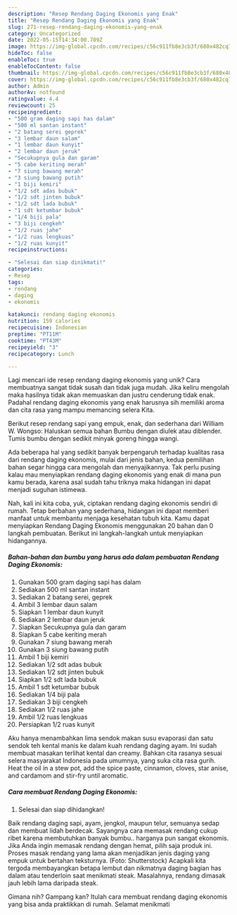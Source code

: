 ```yaml
---
description: "Resep Rendang Daging Ekonomis yang Enak"
title: "Resep Rendang Daging Ekonomis yang Enak"
slug: 271-resep-rendang-daging-ekonomis-yang-enak
category: Uncategorized
date: 2022-05-15T14:34:00.709Z
image: https://img-global.cpcdn.com/recipes/c56c911fb8e3cb3f/680x482cq70/rendang-daging-ekonomis-foto-resep-utama.jpg
hideToc: false
enableToc: true
enableTocContent: false
thumbnail: https://img-global.cpcdn.com/recipes/c56c911fb8e3cb3f/680x482cq70/rendang-daging-ekonomis-foto-resep-utama.jpg
cover: https://img-global.cpcdn.com/recipes/c56c911fb8e3cb3f/680x482cq70/rendang-daging-ekonomis-foto-resep-utama.jpg
author: Admin
authorAv: notfound
ratingvalue: 4.4
reviewcount: 25
recipeingredient:
- "500 gram daging sapi has dalam"
- "500 ml santan instant"
- "2 batang serei geprek"
- "3 lembar daun salam"
- "1 lembar daun kunyit"
- "2 lembar daun jeruk"
- "Secukupnya gula dan garam"
- "5 cabe keriting merah"
- "7 siung bawang merah"
- "3 siung bawang putih"
- "1 biji kemiri"
- "1/2 sdt adas bubuk"
- "1/2 sdt jinten bubuk"
- "1/2 sdt lada bubuk"
- "1 sdt ketumbar bubuk"
- "1/4 biji pala"
- "3 biji cengkeh"
- "1/2 ruas jahe"
- "1/2 ruas lengkuas"
- "1/2 ruas kunyit"
recipeinstructions:

- "Selesai dan siap dinikmati!"
categories:
- Resep
tags:
- rendang
- daging
- ekonomis

katakunci: rendang daging ekonomis 
nutrition: 159 calories
recipecuisine: Indonesian
preptime: "PT11M"
cooktime: "PT43M"
recipeyield: "3"
recipecategory: Lunch

---
```





Lagi mencari ide resep rendang daging ekonomis yang unik? Cara membuatnya sangat tidak susah dan tidak juga mudah. Jika keliru mengolah maka hasilnya tidak akan memuaskan dan justru cenderung tidak enak. Padahal rendang daging ekonomis yang enak harusnya sih memiliki aroma dan cita rasa yang mampu memancing selera Kita.





Berikut resep rendang sapi yang empuk, enak, dan sederhana dari William W. Wongso: Haluskan semua bahan Bumbu dengan diulek atau diblender. Tumis bumbu dengan sedikit minyak goreng hingga wangi.

Ada beberapa hal yang sedikit banyak berpengaruh terhadap kualitas rasa dari rendang daging ekonomis, mulai dari jenis bahan, kedua pemilihan bahan segar hingga cara mengolah dan menyajikannya. Tak perlu pusing kalau mau menyiapkan rendang daging ekonomis yang enak di mana pun kamu berada, karena asal sudah tahu triknya maka hidangan ini dapat menjadi suguhan istimewa.






Nah, kali ini kita coba, yuk, ciptakan rendang daging ekonomis sendiri di rumah. Tetap berbahan yang sederhana, hidangan ini dapat memberi manfaat untuk membantu menjaga kesehatan tubuh kita. Kamu dapat menyiapkan Rendang Daging Ekonomis menggunakan 20 bahan dan 0 langkah pembuatan. Berikut ini langkah-langkah untuk menyiapkan hidangannya.

<!--inarticleads1-->

##### Bahan-bahan dan bumbu yang harus ada dalam pembuatan Rendang Daging Ekonomis:

1. Gunakan 500 gram daging sapi has dalam
1. Sediakan 500 ml santan instant
1. Sediakan 2 batang serei, geprek
1. Ambil 3 lembar daun salam
1. Siapkan 1 lembar daun kunyit
1. Sediakan 2 lembar daun jeruk
1. Siapkan Secukupnya gula dan garam
1. Siapkan 5 cabe keriting merah
1. Gunakan 7 siung bawang merah
1. Gunakan 3 siung bawang putih
1. Ambil 1 biji kemiri
1. Sediakan 1/2 sdt adas bubuk
1. Sediakan 1/2 sdt jinten bubuk
1. Siapkan 1/2 sdt lada bubuk
1. Ambil 1 sdt ketumbar bubuk
1. Sediakan 1/4 biji pala
1. Sediakan 3 biji cengkeh
1. Sediakan 1/2 ruas jahe
1. Ambil 1/2 ruas lengkuas
1. Persiapkan 1/2 ruas kunyit


Aku hanya menambahkan lima sendok makan susu evaporasi dan satu sendok teh kental manis ke dalam kuah rendang daging ayam. Ini sudah membuat masakan terlihat kental dan creamy. Bahkan cita rasanya sesuai selera masyarakat Indonesia pada umumnya, yang suka cita rasa gurih. Heat the oil in a stew pot, add the spice paste, cinnamon, cloves, star anise, and cardamom and stir-fry until aromatic. 

<!--inarticleads2-->

##### Cara membuat Rendang Daging Ekonomis:


1. Selesai dan siap dihidangkan!

Baik rendang daging sapi, ayam, jengkol, maupun telur, semuanya sedap dan membuat lidah berdecak. Sayangnya cara memasak rendang cukup ribet karena membutuhkan banyak bumbu.. harganya pun sangat ekonomis. Jika Anda ingin memasak rendang dengan hemat, pilih saja produk ini. Proses masak rendang yang lama akan menjadikan jenis daging yang empuk untuk bertahan teksturnya. (Foto: Shutterstock) Acapkali kita tergoda membayangkan betapa lembut dan nikmatnya daging bagian has dalam atau tenderloin saat menikmati steak. Masalahnya, rendang dimasak jauh lebih lama daripada steak. 

Gimana nih? Gampang kan? Itulah cara membuat rendang daging ekonomis yang bisa anda praktikkan di rumah. Selamat menikmati
